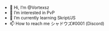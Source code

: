 - 👋 Hi, I’m @Vortexsz
- 👀 I’m interested in PvP
- 🌱 I’m currently learning Skript/JS
- 📫 How to reach me シャドウズ#0001 (Discord)

<!---
Vortexsz/Vortexsz is a ✨ special ✨ repository because its `README.md` (this file) appears on your GitHub profile.
You can click the Preview link to take a look at your changes.
--->
